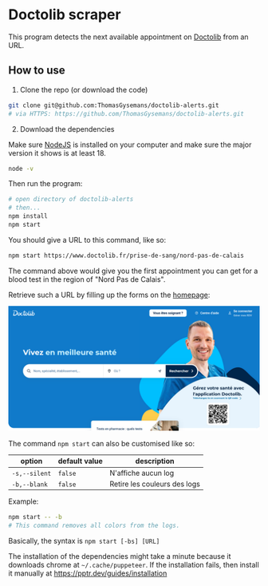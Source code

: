 # Doctolib scraper

This program detects the next available appointment on [Doctolib](https://www.doctolib.fr/) from an URL.

## How to use

1. Clone the repo (or download the code)

```bash
git clone git@github.com:ThomasGysemans/doctolib-alerts.git
# via HTTPS: https://github.com/ThomasGysemans/doctolib-alerts.git
```

2. Download the dependencies

Make sure [NodeJS](https://nodejs.org/) is installed on your computer and make sure the major version it shows is at least 18.

```bash
node -v
```

Then run the program:

```bash
# open directory of doctolib-alerts
# then...
npm install
npm start
```

You should give a URL to this command, like so:

```bash
npm start https://www.doctolib.fr/prise-de-sang/nord-pas-de-calais
```

The command above would give you the first appointment you can get for a blood test in the region of "Nord Pas de Calais".

Retrieve such a URL by filling up the forms on the [homepage](https://www.doctolib.fr/):

![Homepage](./screenshots/homepage.png)

The command `npm start` can also be customised like so:

|option|default value|description|
|------|-------------|-----------|
|`-s,--silent`|`false`|N'affiche aucun log|
|`-b,--blank`|`false`|Retire les couleurs des logs|

Example:

```bash
npm start -- -b
# This command removes all colors from the logs.
```

Basically, the syntax is `npm start [-bs] [URL]`

The installation of the dependencies might take a minute because it downloads chrome at `~/.cache/puppeteer`. If the installation fails, then install it manually at https://pptr.dev/guides/installation